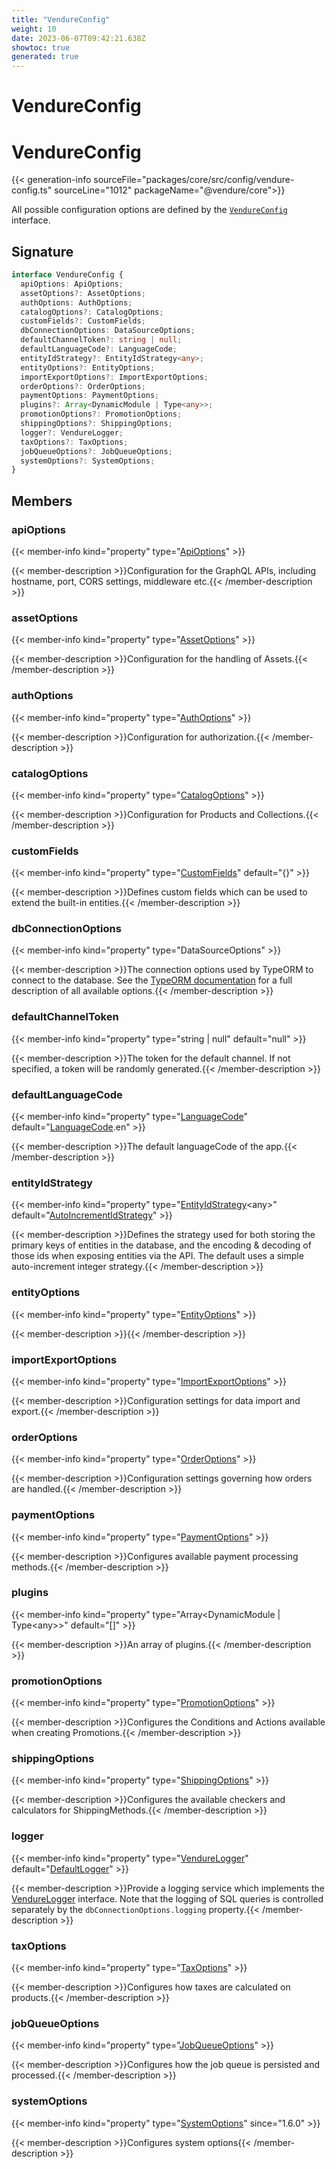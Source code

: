 ```yaml
---
title: "VendureConfig"
weight: 10
date: 2023-06-07T09:42:21.638Z
showtoc: true
generated: true
---
```

<!-- This file was generated from the Vendure source. Do not modify. Instead, re-run the "docs:build" script -->

# VendureConfig
<div class="symbol">


# VendureConfig

{{< generation-info sourceFile="packages/core/src/config/vendure-config.ts" sourceLine="1012" packageName="@vendure/core">}}

All possible configuration options are defined by the
[`VendureConfig`](https://github.com/vendure-ecommerce/vendure/blob/master/server/src/config/vendure-config.ts) interface.

## Signature

```TypeScript
interface VendureConfig {
  apiOptions: ApiOptions;
  assetOptions?: AssetOptions;
  authOptions: AuthOptions;
  catalogOptions?: CatalogOptions;
  customFields?: CustomFields;
  dbConnectionOptions: DataSourceOptions;
  defaultChannelToken?: string | null;
  defaultLanguageCode?: LanguageCode;
  entityIdStrategy?: EntityIdStrategy<any>;
  entityOptions?: EntityOptions;
  importExportOptions?: ImportExportOptions;
  orderOptions?: OrderOptions;
  paymentOptions: PaymentOptions;
  plugins?: Array<DynamicModule | Type<any>>;
  promotionOptions?: PromotionOptions;
  shippingOptions?: ShippingOptions;
  logger?: VendureLogger;
  taxOptions?: TaxOptions;
  jobQueueOptions?: JobQueueOptions;
  systemOptions?: SystemOptions;
}
```
## Members

### apiOptions

{{< member-info kind="property" type="<a href='/typescript-api/configuration/api-options#apioptions'>ApiOptions</a>"  >}}

{{< member-description >}}Configuration for the GraphQL APIs, including hostname, port, CORS settings,
middleware etc.{{< /member-description >}}

### assetOptions

{{< member-info kind="property" type="<a href='/typescript-api/assets/asset-options#assetoptions'>AssetOptions</a>"  >}}

{{< member-description >}}Configuration for the handling of Assets.{{< /member-description >}}

### authOptions

{{< member-info kind="property" type="<a href='/typescript-api/auth/auth-options#authoptions'>AuthOptions</a>"  >}}

{{< member-description >}}Configuration for authorization.{{< /member-description >}}

### catalogOptions

{{< member-info kind="property" type="<a href='/typescript-api/products-stock/catalog-options#catalogoptions'>CatalogOptions</a>"  >}}

{{< member-description >}}Configuration for Products and Collections.{{< /member-description >}}

### customFields

{{< member-info kind="property" type="<a href='/typescript-api/custom-fields/#customfields'>CustomFields</a>" default="{}"  >}}

{{< member-description >}}Defines custom fields which can be used to extend the built-in entities.{{< /member-description >}}

### dbConnectionOptions

{{< member-info kind="property" type="DataSourceOptions"  >}}

{{< member-description >}}The connection options used by TypeORM to connect to the database.
See the [TypeORM documentation](https://typeorm.io/#/connection-options) for a
full description of all available options.{{< /member-description >}}

### defaultChannelToken

{{< member-info kind="property" type="string | null" default="null"  >}}

{{< member-description >}}The token for the default channel. If not specified, a token
will be randomly generated.{{< /member-description >}}

### defaultLanguageCode

{{< member-info kind="property" type="<a href='/typescript-api/common/language-code#languagecode'>LanguageCode</a>" default="<a href='/typescript-api/common/language-code#languagecode'>LanguageCode</a>.en"  >}}

{{< member-description >}}The default languageCode of the app.{{< /member-description >}}

### entityIdStrategy

{{< member-info kind="property" type="<a href='/typescript-api/configuration/entity-id-strategy#entityidstrategy'>EntityIdStrategy</a>&#60;any&#62;" default="<a href='/typescript-api/configuration/entity-id-strategy#autoincrementidstrategy'>AutoIncrementIdStrategy</a>"  >}}

{{< member-description >}}Defines the strategy used for both storing the primary keys of entities
in the database, and the encoding & decoding of those ids when exposing
entities via the API. The default uses a simple auto-increment integer
strategy.{{< /member-description >}}

### entityOptions

{{< member-info kind="property" type="<a href='/typescript-api/configuration/entity-options#entityoptions'>EntityOptions</a>"  >}}

{{< member-description >}}{{< /member-description >}}

### importExportOptions

{{< member-info kind="property" type="<a href='/typescript-api/import-export/import-export-options#importexportoptions'>ImportExportOptions</a>"  >}}

{{< member-description >}}Configuration settings for data import and export.{{< /member-description >}}

### orderOptions

{{< member-info kind="property" type="<a href='/typescript-api/orders/order-options#orderoptions'>OrderOptions</a>"  >}}

{{< member-description >}}Configuration settings governing how orders are handled.{{< /member-description >}}

### paymentOptions

{{< member-info kind="property" type="<a href='/typescript-api/payment/payment-options#paymentoptions'>PaymentOptions</a>"  >}}

{{< member-description >}}Configures available payment processing methods.{{< /member-description >}}

### plugins

{{< member-info kind="property" type="Array&#60;DynamicModule | Type&#60;any&#62;&#62;" default="[]"  >}}

{{< member-description >}}An array of plugins.{{< /member-description >}}

### promotionOptions

{{< member-info kind="property" type="<a href='/typescript-api/promotions/promotion-options#promotionoptions'>PromotionOptions</a>"  >}}

{{< member-description >}}Configures the Conditions and Actions available when creating Promotions.{{< /member-description >}}

### shippingOptions

{{< member-info kind="property" type="<a href='/typescript-api/shipping/shipping-options#shippingoptions'>ShippingOptions</a>"  >}}

{{< member-description >}}Configures the available checkers and calculators for ShippingMethods.{{< /member-description >}}

### logger

{{< member-info kind="property" type="<a href='/typescript-api/logger/vendure-logger#vendurelogger'>VendureLogger</a>" default="<a href='/typescript-api/logger/default-logger#defaultlogger'>DefaultLogger</a>"  >}}

{{< member-description >}}Provide a logging service which implements the <a href='/typescript-api/logger/vendure-logger#vendurelogger'>VendureLogger</a> interface.
Note that the logging of SQL queries is controlled separately by the
`dbConnectionOptions.logging` property.{{< /member-description >}}

### taxOptions

{{< member-info kind="property" type="<a href='/typescript-api/tax/tax-options#taxoptions'>TaxOptions</a>"  >}}

{{< member-description >}}Configures how taxes are calculated on products.{{< /member-description >}}

### jobQueueOptions

{{< member-info kind="property" type="<a href='/typescript-api/job-queue/job-queue-options#jobqueueoptions'>JobQueueOptions</a>"  >}}

{{< member-description >}}Configures how the job queue is persisted and processed.{{< /member-description >}}

### systemOptions

{{< member-info kind="property" type="<a href='/typescript-api/configuration/system-options#systemoptions'>SystemOptions</a>"  since="1.6.0" >}}

{{< member-description >}}Configures system options{{< /member-description >}}


</div>
